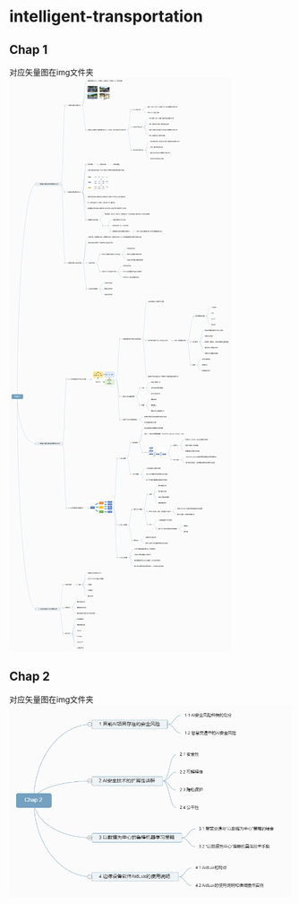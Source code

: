 # intelligent-transportation
## Chap 1
对应矢量图在img文件夹
<img src="./img/Chap+1.png">
## Chap 2
对应矢量图在img文件夹
<img src="./img/Chap+2.png">
